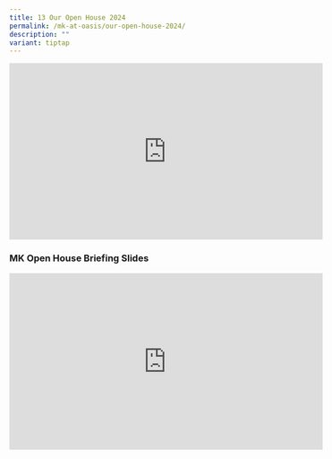 ```yaml
---
title: 13 Our Open House 2024
permalink: /mk-at-oasis/our-open-house-2024/
description: ""
variant: tiptap
---
```

<iframe width="560" height="315" src="https://www.youtube.com/embed/6CPZOR2bXUU" title="YouTube video player" frameborder="0" allow="accelerometer; autoplay; clipboard-write; encrypted-media; gyroscope; picture-in-picture; web-share" allowfullscreen=""></iframe>

### MK Open House Briefing Slides
<iframe width="560" height="315" src="https://www.youtube.com/embed/yKAmR1N2df0" title="YouTube video player" frameborder="0" allow="accelerometer; autoplay; clipboard-write; encrypted-media; gyroscope; picture-in-picture; web-share" allowfullscreen=""></iframe>